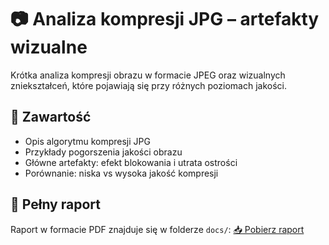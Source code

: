 # 📷 Analiza kompresji JPG – artefakty wizualne

Krótka analiza kompresji obrazu w formacie JPEG oraz wizualnych zniekształceń, które pojawiają się przy różnych poziomach jakości.

## 🧠 Zawartość

- Opis algorytmu kompresji JPG
- Przykłady pogorszenia jakości obrazu
- Główne artefakty: efekt blokowania i utrata ostrości
- Porównanie: niska vs wysoka jakość kompresji

## 📄 Pełny raport

Raport w formacie PDF znajduje się w folderze `docs/`:
[📥 Pobierz raport](docs/Analiza_kompresji_JPG.pdf)
